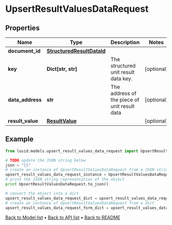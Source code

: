 # UpsertResultValuesDataRequest


## Properties
Name | Type | Description | Notes
------------ | ------------- | ------------- | -------------
**document_id** | [**StructuredResultDataId**](StructuredResultDataId.md) |  | 
**key** | **Dict[str, str]** | The structured unit result data key. | [optional] 
**data_address** | **str** | The address of the piece of unit result data | [optional] 
**result_value** | [**ResultValue**](ResultValue.md) |  | [optional] 

## Example

```python
from lusid.models.upsert_result_values_data_request import UpsertResultValuesDataRequest

# TODO update the JSON string below
json = "{}"
# create an instance of UpsertResultValuesDataRequest from a JSON string
upsert_result_values_data_request_instance = UpsertResultValuesDataRequest.from_json(json)
# print the JSON string representation of the object
print UpsertResultValuesDataRequest.to_json()

# convert the object into a dict
upsert_result_values_data_request_dict = upsert_result_values_data_request_instance.to_dict()
# create an instance of UpsertResultValuesDataRequest from a dict
upsert_result_values_data_request_form_dict = upsert_result_values_data_request.from_dict(upsert_result_values_data_request_dict)
```
[Back to Model list](../README.md#documentation-for-models) &#8226; [Back to API list](../README.md#documentation-for-api-endpoints) &#8226; [Back to README](../README.md)



